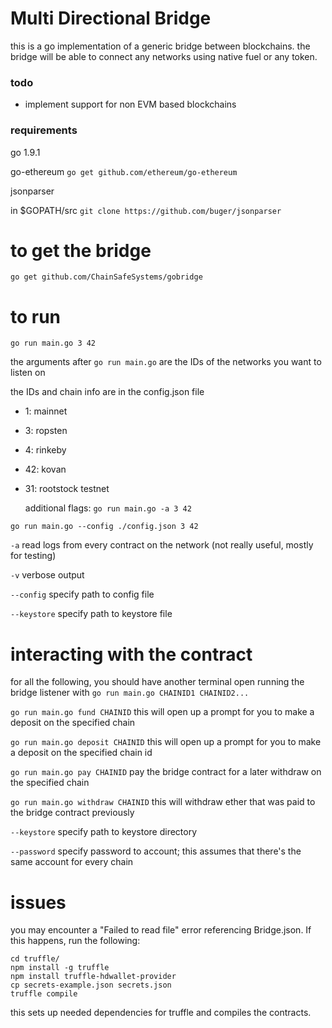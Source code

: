 # Multi Directional Bridge

this is a go implementation of a generic bridge between blockchains. the bridge will be able to connect any networks using native fuel or any token.

### todo
* implement support for non EVM based blockchains

### requirements
go 1.9.1

go-ethereum
`go get github.com/ethereum/go-ethereum`

jsonparser

in $GOPATH/src
`git clone https://github.com/buger/jsonparser`

# to get the bridge
`go get github.com/ChainSafeSystems/gobridge`

# to run
`go run main.go 3 42`
  
  the arguments after `go run main.go` are the IDs of the networks you want to listen on
  
  the IDs and chain info are in the config.json file

* 1: mainnet

* 3: ropsten

* 4: rinkeby

* 42: kovan

* 31: rootstock testnet
  
  additional flags:
 `go run main.go -a 3 42`
 
 `go run main.go --config ./config.json 3 42`
 
 `-a` read logs from every contract on the network (not really useful, mostly for testing)
 
 `-v` verbose output
 
 `--config` specify path to config file
 
 `--keystore` specify path to keystore file

# interacting with the contract

for all the following, you should have another terminal open running the bridge listener with `go run main.go CHAINID1 CHAINID2...`

`go run main.go fund CHAINID` this will open up a prompt for you to make a deposit on the specified chain

`go run main.go deposit CHAINID` this will open up a prompt for you to make a deposit on the specified chain id

`go run main.go pay CHAINID` pay the bridge contract for a later withdraw on the specified chain

`go run main.go withdraw CHAINID` this will withdraw ether that was paid to the bridge contract previously 
 
 `--keystore` specify path to keystore directory
 
 `--password` specify password to account; this assumes that there's the same account for every chain

# issues

you may encounter a "Failed to read file" error referencing Bridge.json. If this happens, run the following:
```
cd truffle/
npm install -g truffle
npm install truffle-hdwallet-provider
cp secrets-example.json secrets.json
truffle compile
```

this sets up needed dependencies for truffle and compiles the contracts.
